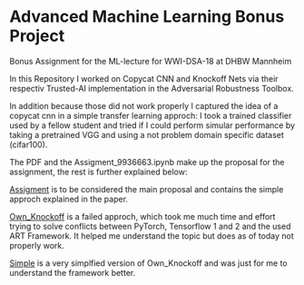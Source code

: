 # Advanced Machine Learning Bonus Project
Bonus Assignment for the ML-lecture for WWI-DSA-18 at DHBW Mannheim

In this Repository I worked on Copycat CNN and Knockoff Nets via their respectiv Trusted-AI implementation in the Adversarial Robustness Toolbox.

In addition because those did not work properly I captured the idea of a copycat cnn in a simple transfer learning approch:
I took a trained classifier used by a fellow student and tried if I could perform simular performance by taking a pretrained VGG and using a not problem domain specific dataset (cifar100).

The PDF and the Assigment_9936663.ipynb make up the proposal for the assignment, the rest is further explained below:

[Assigment](https://github.com/FatManWalking/ml_bonus/blob/main/Assignement_9936663.ipynb) is to be considered the main proposal and contains the simple approch explained in the paper.

[Own_Knockoff](https://github.com/FatManWalking/ml_bonus/blob/main/Own_Knockoff.ipynb) is a failed approch, which took me much time and effort trying to solve conflicts between PyTorch, Tensorflow 1 and 2 and the used ART Framework. It helped me understand the topic but does as of today not properly work.

[Simple](https://github.com/FatManWalking/ml_bonus/blob/main/Simple_Demonstration.py) is a very simplfied version of Own_Knockoff and was just for me to understand the framework better.
